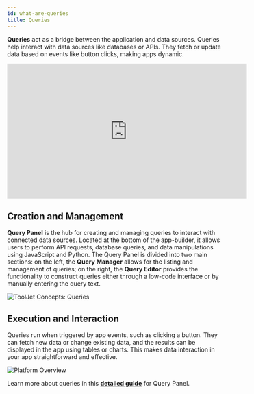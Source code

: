 ```yaml
---
id: what-are-queries
title: Queries
---
```


<div>

**Queries** act as a bridge between the application and data sources. Queries help interact with data sources like databases or APIs. They fetch or update data based on events like button clicks, making apps dynamic.

<div class="video-container">
    <iframe width="560" height="315" src="https://www.youtube.com/embed/VUw042ZXhBc?si=VSMxjvcq8zPw8O9z&rel=0" frameborder="0" allow="accelerometer; autoplay; encrypted-media; gyroscope; picture-in-picture" allowfullscreen></iframe>
</div>

</div>

<div>

## Creation and Management

**Query Panel** is the hub for creating and managing queries to interact with connected data sources. Located at the bottom of the app-builder, it allows users to perform API requests, database queries, and data manipulations using JavaScript and Python. The Query Panel is divided into two main sections: on the left, the **Query Manager** allows for the listing and management of queries; on the right, the **Query Editor** provides the functionality to construct queries either through a low-code interface or by manually entering the query text.

<div style={{textAlign: 'center'}}>
    <img  className="screenshot-full" src="/img/tooljet-concepts/what-are-queries/query.png" alt="ToolJet Concepts: Queries" />
</div>

</div>

<div>

## Execution and Interaction

Queries run when triggered by app events, such as clicking a button. They can fetch new data or change existing data, and the results can be displayed in the app using tables or charts. This makes data interaction in your app straightforward and effective.

<div style={{textAlign: 'center'}}>
    <img  className="screenshot-full" src="/img/tooljet-concepts/what-are-queries/trigger-query.png" alt="Platform Overview" />
</div>

</div>

Learn more about queries in this **[detailed guide](/docs/app-builder/query-panel/)** for Query Panel. 
